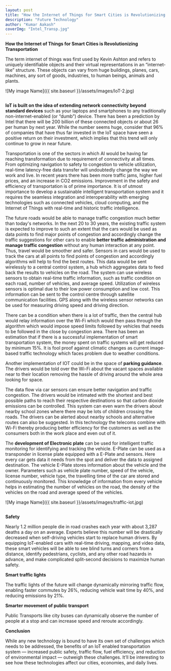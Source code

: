 ```yaml
---
layout: post 
title: "How the Internet of Things for Smart Cities is Revolutionizing Transportation"
description: "Future Technology"
author: "Kumar Aakash"
coverImg: "Intel_Transp.jpg"
---
```



**How the Internet of Things for Smart Cities is Revolutionizing Transportation**

The term internet of things was first used by Kevin Ashton and refers to uniquely identifiable objects and their virtual representations in an “internet-like” structure. These objects can vary from huge buildings, planes, cars, machines, any sort of goods, industries, to human beings, animals and plants.

![My image Name]({{ site.baseurl }}/assets/images/IoT-2.jpg)

<img src="jekyll_blog/assets/images/IoT-2.jpg" alt="">


**IoT is built on the idea of extending network connectivity beyond standard devices** such as your laptops and smartphones to any traditionally non-internet-enabled (or “dumb”) device. There has been a prediction by Intel that there will be 200 billion of these connected objects or about 26 per human by next year. While the number seems huge, consider that 96% of companies that have thus far invested in the IoT space have seen a positive return on their investment, which implies that this trend will only continue to grow in near future.

Transportation is one of the sectors in which AI would be having far reaching transformation due to requirement of connectivity at all times. From optimizing navigation to safety to congestion to vehicle utilization, real-time latency-free data transfer will undoubtedly change the way we work and live. In recent years there has been more traffic jams, higher fuel prices, and an increase in CO2 emissions. Improvement in the safety and efficiency of transportation is of prime importance. It is of utmost importance to develop a sustainable intelligent transportation system and it requires the seamless integration and interoperability with emerging technologies such as connected vehicles, cloud computing, and the Internet of Things with real-time and historic traffic intelligence.

The future roads would be able to manage traffic congestion much better than today's networks. In the next 20 to 30 years, the existing traffic system is expected to improve to such an extent that the cars would be used as data points to find major points of congestion and accordingly change the traffic suggestions for other cars to enable **better traffic administration and manage traffic congestion** without any human interaction at any point. Thus, travel would be smoother and safer. Sensors in cars would be used to track the cars at all points to find points of congestion and accordingly algorithms will help to find the best routes. This data would be sent wirelessly to a central control system, a hub which aggregates data to feed back the results to vehicles on the road. The system can use wireless sensors to obtain real-time traffic information, such as traffic condition on each road, number of vehicles, and average speed. Utilization of wireless sensors is optimal due to their low power consumption and low cost. This information can be sent to the control centre through satellite communication facilities. GPS along with the wireless sensor networks can be used for measuring driving speed and driving direction.



There can be a condition when there is a lot of traffic, then the central hub would relay information over the Wi-Fi which would then pass through the algorithm which would impose speed limits followed by vehicles that needs to be followed in the close by congestion area. There has been an estimation that if there is a successful implementation of smart transportation system, the money spent on traffic systems will get reduced by minimum 15%. It is fool proof against climatic changes as current image-based traffic technology which faces problem due to weather conditions.

Another implementation of IOT could be in the space of **parking guidance**. The drivers would be told over the Wi-Fi about the vacant spaces available near to their location removing the hassle of driving around the whole area looking for space.

The data flow via car sensors can ensure better navigation and traffic congestion. The drivers would be intimated with the shortest and best possible paths to reach their respective destinations so that carbon dioxide emissions can be controlled. This system can even warn the drivers about nearby school zones where there may be lots of children crossing the roads. The drivers can be alerted about nearby schools and alternative routes can also be suggested. In this technology the telecoms combine with Wi-Fi thereby producing better efficiency for the customers as well as the consumers both in the work place and even out of it.

The **development of Electronic plate** can be used for intelligent traffic monitoring for identifying and tracking the vehicle. E-Plate can be used as a transponder in license plate equipped with a E-Plate and sensors. Here every car gets data it needs from the spot and deliver the data to assigned destination. The vehicle E-Plate stores information about the vehicle and the owner. Parameters such as vehicle plate number, speed of the vehicle, license number, vehicle type, the travelling time of the car are stored and continuously monitored. This knowledge of information from every vehicle helps in estimating the number of vehicles on the road, the density of the vehicles on the road and average speed of the vehicles.

![My image Name]({{ site.baseurl }}/assets/images/traffic-iot.jpg)

<img src="jekyll_blog/assets/images/traffic-iot.jpg" alt="">

**Safety**

Nearly 1.2 million people die in road crashes each year with about 3,287 deaths a day on an average. Experts believe this number will be drastically decreased when self-driving vehicles start to replace human drivers. By equipping IoT-enabled cars with real-time driving, mapping, and video data, these smart vehicles will be able to see blind turns and corners from a distance, identify pedestrians, cyclists, and any other road hazards in advance, and make complicated split-second decisions to maximize human safety.

**Smart traffic lights**

The traffic lights of the future will change dynamically mirroring traffic flow, enabling faster commutes by 26%, reducing vehicle wait time by 40%, and reducing emissions by 21%.

**Smarter movement of public transport**

Public Transports like city buses can dynamically observe the number of people at a stop and can increase speed and reroute accordingly.

**Conclusion**

While any new technology is bound to have its own set of challenges which needs to be addressed, the benefits of an IoT enabled transportation system — increased public safety, traffic flow, fuel efficiency, and reduction of environmental impact — outweigh these challenges. It’ll be interesting to see how these technologies affect our cities, economies, and daily lives.

